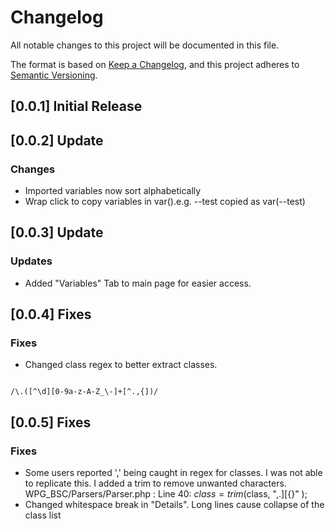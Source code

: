 # Changelog

All notable changes to this project will be documented in this file.

The format is based on [Keep a Changelog](https://keepachangelog.com/en/1.0.0/),
and this project adheres to [Semantic Versioning](https://semver.org/spec/v2.0.0.html).

## [0.0.1] Initial Release


## [0.0.2] Update

### Changes
- Imported variables now sort alphabetically
- Wrap click to copy variables in var().e.g. --test copied as var(--test)

## [0.0.3] Update

### Updates
- Added "Variables" Tab to main page for easier access.

## [0.0.4] Fixes

### Fixes
- Changed class regex to better extract classes.
<pre><code>
/\.([^\d][0-9a-z-A-Z_\-]+[^.,{])/
</code></pre>

## [0.0.5] Fixes

### Fixes
- Some users reported ',' being caught in regex for classes. I was not able to replicate this. I added a trim to remove unwanted characters.
WPG_BSC/Parsers/Parser.php : Line 40:
$class = trim($class, ",.][{}" );
- Changed whitespace break in "Details". Long lines cause collapse of the class list

